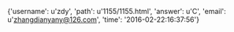 {'username': u'zdy', 'path': u'1155/1155.html', 'answer': u'C', 'email': u'zhangdianyany@126.com', 'time': '2016-02-22:16:37:56'}